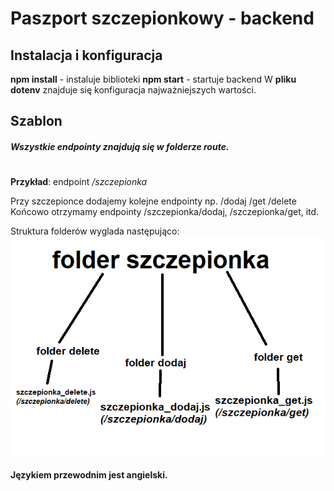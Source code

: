 # Paszport szczepionkowy - backend
## Instalacja i konfiguracja

**npm install** - instaluje biblioteki
**npm start** - startuje backend
W **pliku dotenv** znajduje się konfiguracja najważniejszych wartości.
## Szablon
##### Wszystkie endpointy znajdują się w folderze route.
#

**Przykład**: endpoint */szczepionka*  

Przy szczepionce dodajemy kolejne endpointy np. /dodaj /get /delete 
Końcowo otrzymamy endpointy /szczepionka/dodaj, /szczepionka/get, itd.

Struktura folderów wyglada następująco:
![zdjecie ze struktura](readme.png)

#### Językiem przewodnim jest angielski.
